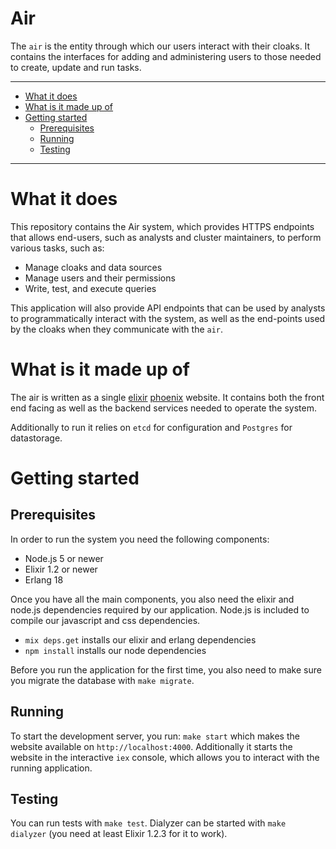 Air
===

The `air` is the entity through which our users interact with their cloaks.
It contains the interfaces for adding and administering users to those
needed to create, update and run tasks.

----------------------

- [What it does](#what-it-does)
- [What is it made up of](#what-is-it-made-up-of)
- [Getting started](#getting-started)
    - [Prerequisites](#prerequisites)
    - [Running](#running)
    - [Testing](#testing)

----------------------

# What it does

This repository contains the Air system, which provides HTTPS endpoints that allows end-users, such as analysts and cluster maintainers, to perform various tasks, such as:

- Manage cloaks and data sources
- Manage users and their permissions
- Write, test, and execute queries

This application will also provide API endpoints that can be used by analysts to programmatically interact with
the system, as well as the end-points used by the cloaks when they communicate with the `air`.


# What is it made up of

The air is written as a single [elixir](elixir-lang.org/) [phoenix](www.phoenixframework.org) website. It
contains both the front end facing as well as the backend services needed to operate the system.

Additionally to run it relies on `etcd` for configuration and `Postgres` for datastorage.


# Getting started

## Prerequisites

In order to run the system you need the following components:

- Node.js 5 or newer
- Elixir 1.2 or newer
- Erlang 18

Once you have all the main components, you also need the elixir and node.js dependencies required by our
application. Node.js is included to compile our javascript and css dependencies.

- `mix deps.get` installs our elixir and erlang dependencies
- `npm install` installs our node dependencies

Before you run the application for the first time, you also need to make sure you migrate the database
with `make migrate`.


## Running

To start the development server, you run: `make start` which makes the website available on
`http://localhost:4000`. Additionally it starts the website in the interactive `iex` console, which allows
you to interact with the running application.


## Testing

You can run tests with `make test`. Dialyzer can be started with `make dialyzer` (you need at least Elixir 1.2.3 for it to work).
